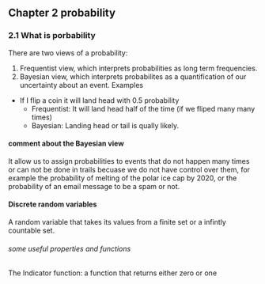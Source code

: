 ## Chapter 2 probability 
### 2.1 What is porbability 
There are two views of a probability:
1. Frequentist view, which interprets probabilities as long term frequencies.
2. Bayesian view, which interprets probabilites as a quantification of our uncertainty about an event.
Examples
- If I flip a coin it will land head with 0.5 probability
	- Frequentist: It will land head half of the time (if we fliped many many times)
	- Bayesian: Landing head or tail is qually likely.
#### comment about the Bayesian view
It allow us to assign probabilities to events that do not happen many times or can not be done in trails becuase we do not have control over them, for example the probability of melting of the polar ice cap by 2020, or the probability of an email message to be a spam or not.
#### Discrete random variables
A random variable that takes its values from a finite set or a infintly countable set.
###### some useful properties and functions
The Indicator function: a function that returns either zero or one